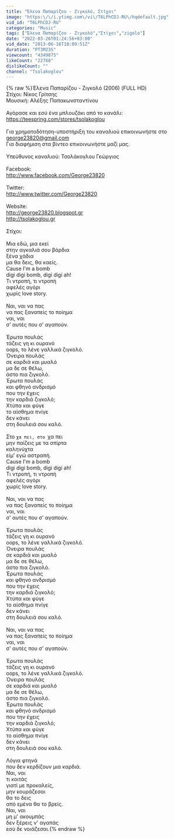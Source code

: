 ```yaml
---
title: "Έλενα Παπαρίζου - Ζιγκολό, Στίχοι"
image: "https:\/\/i.ytimg.com\/vi\/T6LPhCDJ-RU\/hqdefault.jpg"
vid_id: "T6LPhCDJ-RU"
categories: "Music"
tags: ["Έλενα Παπαρίζου - Ζιγκολό","Στίχοι","zigolo"]
date: "2022-03-26T01:24:56+03:00"
vid_date: "2013-06-16T18:09:51Z"
duration: "PT3M23S"
viewcount: "4349875"
likeCount: "22768"
dislikeCount: ""
channel: "Tsolakoglou"
---
```

{% raw %}Έλενα Παπαρίζου - Ζιγκολό (2006) (FULL HD)<br />Στίχοι:  Νίκος Γρίτσης<br />Μουσική:  Αλέξης Παπακωνσταντίνου <br /><br />Αγόρασε και εσύ ένα μπλουζάκι από το κανάλι: <a rel="nofollow" target="blank" href="https://teespring.com/stores/tsolakoglou">https://teespring.com/stores/tsolakoglou</a><br /><br />Για χρηματοδότηση-υποστήριξη του καναλιού επικοινωνήστε στο george23820@gmail.com<br />Για διαφήμιση στα βίντεο επικοινωνήστε μαζί μας.<br /><br />Υπεύθυνος καναλιού: Τσολάκογλου Γεώργιος<br /><br />Facebook:<br /><a rel="nofollow" target="blank" href="http://www.facebook.com/George23820">http://www.facebook.com/George23820</a><br /><br />Twitter:<br /><a rel="nofollow" target="blank" href="http://www.twitter.com/George23820">http://www.twitter.com/George23820</a><br /><br />Website:<br /><a rel="nofollow" target="blank" href="http://george23820.blogspot.gr">http://george23820.blogspot.gr</a><br /><a rel="nofollow" target="blank" href="http://tsolakoglou.gr">http://tsolakoglou.gr</a><br /><br />Στίχοι:<br /><br />Μια εδώ, μια εκεί<br />στην αγκαλιά σου βάρδια<br />ξένα χάδια<br />μα θα δεις, θα καείς.<br />Cause I'm a bomb<br />digi digi bomb, digi digi ah!<br />Τι ντροπή, τι ντροπή<br />αφελές αγόρι<br />χωρίς love story.<br /><br />Ναι, ναι να πας<br />να πας ξαναπείς το ποίημα<br />ναι, ναι<br />σ' αυτές που σ' αγαπούν.<br /><br />Έρωτα πουλάς<br />τάζεις γη κι ουρανό<br />oops, το λένε γαλλικά ζιγκολό.<br />Όνειρα πουλάς<br />σε καρδιά και μυαλό<br />μα δε σε θέλω,<br />άστο πια ζιγκολό.<br />Έρωτα πουλάς<br />και φθηνό ανδρισμό<br />που την έχεις<br />την καρδιά ζιγκολό;<br />Χτύπα και φύγε<br />το αίσθημα πνίγε<br />δεν κάνει<br />στη δουλειά σου καλό.<br /><br />Στο `χα πει, στο `χα πει<br />μην παίζεις με τα σπίρτα<br />καληνύχτα<br />είμ' εγώ αστραπή.<br />Cause I'm a bomb<br />digi digi bomb, digi digi ah!<br />Τι ντροπή, τι ντροπή<br />αφελές αγόρι<br />χωρίς love story.<br /><br />Ναι, ναι να πας<br />να πας ξαναπείς το ποίημα<br />ναι, ναι<br />σ' αυτές που σ' αγαπούν.<br /><br />Έρωτα πουλάς<br />τάζεις γη κι ουρανό<br />oops, το λένε γαλλικά ζιγκολό.<br />Όνειρα πουλάς<br />σε καρδιά και μυαλό<br />μα δε σε θέλω,<br />άστο πια ζιγκολό.<br />Έρωτα πουλάς<br />και φθηνό ανδρισμό<br />που την έχεις<br />την καρδιά ζιγκολό;<br />Χτύπα και φύγε<br />το αίσθημα πνίγε<br />δεν κάνει<br />στη δουλειά σου καλό.<br /><br />Ναι, ναι να πας<br />να πας ξαναπείς το ποίημα<br />ναι, ναι<br />σ' αυτές που σ' αγαπούν.<br /><br />Έρωτα πουλάς<br />τάζεις γη κι ουρανό<br />oops, το λένε γαλλικά ζιγκολό.<br />Όνειρα πουλάς<br />σε καρδιά και μυαλό<br />μα δε σε θέλω,<br />άστο πια ζιγκολό.<br />Έρωτα πουλάς<br />και φθηνό ανδρισμό<br />που την έχεις<br />την καρδιά ζιγκολό;<br />Χτύπα και φύγε<br />το αίσθημα πνίγε<br />δεν κάνει<br />στη δουλειά σου καλό.<br /><br />Λόγια φτηνά<br />που δεν κερδίζουν μια καρδιά.<br />Ναι, ναι<br />τι κοιτάς<br />γιατί με προκαλείς,<br />μην κουράζεσαι<br />θα το δεις<br />από εμένα θα το βρείς.<br />Ναι, ναι<br />μη μ' ακουμπάς<br />δεν ξέρεις ν' αγαπάς<br />εσύ δε νοιάζεσαι.{% endraw %}
